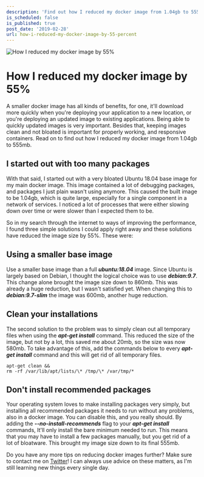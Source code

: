 ```yaml
---
description: 'Find out how I reduced my docker image from 1.04gb to 555mb. Hint: It involved removing a lot of unnecessary applications and choosing a smaller base image.'
is_scheduled: false
is_published: true
post_date: '2019-02-28'
url: how-i-reduced-my-docker-image-by-55-percent
---
```

![How I reduced my docker image by 55%](/images/articles/steel_tower.jpeg)

# How I reduced my docker image by 55%
A smaller docker image has all kinds of benefits, for one, 
it'll download more quickly when you're deploying your application to a new location, 
or you're deploying an updated image to existing applications. 
Being able to quickly updated images is very important. 
Besides that, keeping images clean and not bloated is important for properly working, 
and responsive containers. Read on to find out how I reduced my docker image 
from 1.04gb to 555mb.

## I started out with too many packages
With that said, I started out with a very bloated Ubuntu 18.04 base image for 
my main docker image. This image contained a lot of debugging packages, 
and packages I just plain wasn't using anymore. This caused the built image to be 
1.04gb, which is quite large, especially for a single component in a 
network of services. I noticed a lot of processes that were either slowing 
down over time or were slower than I expected them to be. 

So in my search through the internet to ways of improving the performance, 
I found three simple solutions I could apply right away and these solutions 
have reduced the image size by 55%. These were:

## Using a smaller base image
Use a smaller base image than a full ***ubuntu:18.04*** image. 
Since Ubuntu is largely based on Debian, I thought the logical choice was to use 
***debian:9.7***. This change alone brought the image size down to 860mb. 
This was already a huge reduction, but I wasn't satisfied yet. 
When changing this to ***debian:9.7-slim*** the image was 600mb, another huge reduction.

## Clean your installations
The second solution to the problem was to simply clean out all temporary 
files when using the ***apt-get install*** command. This reduced the size of the image, 
but not by a lot, this saved me about 20mb, so the size was now 580mb. 
To take advantage of this, add the commands below to every 
***apt-get install*** command and this will get rid of all temporary files.
```
apt-get clean && 
rm -rf /var/lib/apt/lists/\* /tmp/\* /var/tmp/*
```

## Don't install recommended packages
Your operating system loves to make installing packages very simply, 
but installing all recommended packages it needs to run without any problems, 
also in a docker image. You can disable this, and you really should. 
By adding the ***--no-install-recommends*** flag to your ***apt-get install*** commands, 
It'll only install the bare minimum needed to run. 
This means that you may have to install a few packages manually, 
but you get rid of a lot of bloatware. 
This brought my image size down to its final 555mb. 

Do you have any more tips on reducing docker images further? 
Make sure to contact me on [Twitter](https://twitter.com/RJElsinga)! I can always use advice on these matters, 
as I'm still learning new things every single day.
